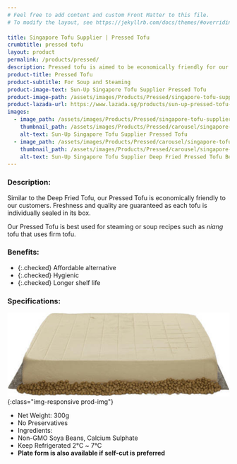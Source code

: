 ```yaml
---
# Feel free to add content and custom Front Matter to this file.
# To modify the layout, see https://jekyllrb.com/docs/themes/#overriding-theme-defaults

title: Singapore Tofu Supplier | Pressed Tofu
crumbtitle: pressed tofu
layout: product
permalink: /products/pressed/
description: Pressed tofu is aimed to be economically friendly for our customers. To ensure freshness and hygiene, the tofu is sealed in its' box. Pressed Tofu is also available in plate form for customers who prefer to custom cut to size themselves.
product-title: Pressed Tofu
product-subtitle: For Soup and Steaming
product-image-text: Sun-Up Singapore Tofu Supplier Pressed Tofu
product-image-path: /assets/images/Products/Pressed/singapore-tofu-supplier-pressed-tofu.jpg
product-lazada-url: https://www.lazada.sg/products/sun-up-pressed-tofu-300g-for-soup-and-steaming-i2159514526-s12344573861.html
images:
  - image_path: /assets/images/Products/Pressed/singapore-tofu-supplier-pressed-tofu.jpg
    thumbnail_path: /assets/images/Products/Pressed/carousel/singapore-tofu-supplier-pressed-tofu_tn.jpg
    alt-text: Sun-Up Singapore Tofu Supplier Pressed Tofu
  - image_path: /assets/images/Products/Pressed/carousel/singapore-tofu-supplier-pressed-tofu-background-product.jpg
    thumbnail_path: /assets/images/Products/Pressed/carousel/singapore-tofu-supplier-pressed-tofu-background-product_tn.jpg
    alt-text: Sun-Up Singapore Tofu Supplier Deep Fried Pressed Tofu Beancurd Background Product
---
```

### Description:
Similar to the Deep Fried Tofu, our Pressed Tofu is economically friendly to our customers. 
Freshness and quality are guaranteed as each tofu is individually sealed in its box.


Our Pressed Tofu is best used for steaming or soup recipes such as _niang_ tofu that uses firm tofu.

### Benefits:
- {:.checked} Affordable alternative
- {:.checked} Hygienic
- {:.checked} Longer shelf life

### Specifications:
![Sun-Up Singapore Tofu Supplier Pressed Tofu self-cut plate](/assets/images/Products/Pressed/sun-up-singapore-tofu-supplier-pressed-tofu-self-cut-plate.jpeg){:class="img-responsive prod-img"}
-  Net Weight: 300g
-  No Preservatives
-  Ingredients:
-  Non-GMO Soya Beans, Calcium Sulphate
-  Keep Refrigerated 2℃ ~ 7℃
-  **Plate form is also available if self-cut is preferred**